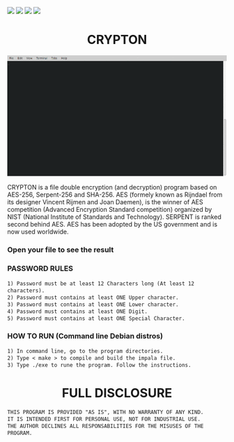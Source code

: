 ![](https://img.shields.io/badge/Code-C++-orange.svg?style=plastic&logo=c%2B%2B)
![](https://img.shields.io/badge/OS-Linux-orange.svg?style=plastic&logo=Linux)
![](https://img.shields.io/badge/Algorithm-AES-orange.svg?style=plastic&logo)
![](https://img.shields.io/badge/Algorithm-SHA-orange.svg?style=plastic&logo)

<h1 align="center"> CRYPTON </h1>

![Output](https://github.com/AndryRafam/Program-Output/blob/master/crypton.gif)

CRYPTON is a file double encryption (and decryption) program based on AES-256, Serpent-256 and SHA-256.
AES (formely known as Rijndael from its designer Vincent Rijmen and Joan Daemen),
is the winner of AES competition (Advanced Encryption Standard competition) organized
by NIST (National Institute of Standards and Technology). 
SERPENT is ranked second behind AES.
AES has been adopted by the US government and is now used worldwide.

<h3 align="left"> Open your file to see the result </h3>

<h3 align="left"> PASSWORD RULES </h3>

	1) Password must be at least 12 Characters long (At least 12 characters).
	2) Password must contains at least ONE Upper character.
	3) Password must contains at least ONE Lower character.
	4) Password must contains at least ONE Digit.
	5) Password must contains at least ONE Special Character.

<h3 align="left"> HOW TO RUN (Command line Debian distros) </h3>

	1) In command line, go to the program directories.
	2) Type < make > to compile and build the impala file.
	3) Type ./exe to rune the program. Follow the instructions. 

<h1 align="center"> FULL DISCLOSURE </h1>

	THIS PROGRAM IS PROVIDED "AS IS", WITH NO WARRANTY OF ANY KIND.
	IT IS INTENDED FIRST FOR PERSONAL USE, NOT FOR INDUSTRIAL USE.
	THE AUTHOR DECLINES ALL RESPONSABILITIES FOR THE MISUSES OF THE PROGRAM.
